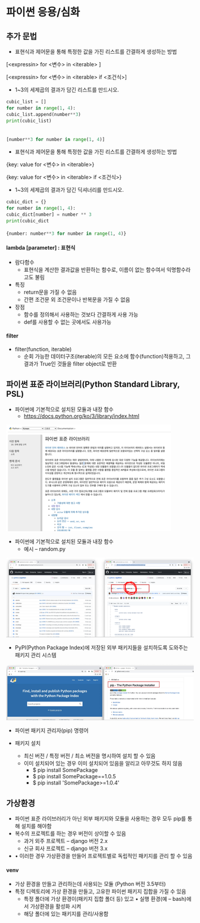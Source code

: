 # 파이썬 응용/심화

## 추가 문법

* 표현식과 제어문을 통해 특정한 값을 가진 리스트를 간결하게 생성하는 방법

[<expressin\> for <변수> in <iterable\> ]

[<expressin\> for <변수> in <iterable\> if <조건식>]



* 1~3의 세제곱의 결과가 담긴 리스트를 만드시오.

```python
cubic_list = []
for number in range(1, 4):
cubic_list.append(number**3)
print(cubic_list)


[number**3 for number in range(1, 4)]
```



*  표현식과 제어문을 통해 특정한 값을 가진 리스트를 간결하게 생성하는 방법

{key: value for <변수> in <iterable\>}

{key: value for <변수> in <iterable\> if <조건식>}

* 1~3의 세제곱의 결과가 담긴 딕셔너리를 만드시오.

```python
cubic_dict = {}
for number in range(1, 4):
cubic_dict[number] = number ** 3
print(cubic_dict
      
{number: number**3 for number in range(1, 4)}
```

#### lambda [parameter] : 표현식

* 람다함수 
  * 표현식을 계산한 결과값을 반환하는 함수로, 이름이 없는 함수여서 익명함수라고도 불림 
* 특징 
  * return문을 가질 수 없음 
  * 간편 조건문 외 조건문이나 반복문을 가질 수 없음 
* 장점 
  * 함수를 정의해서 사용하는 것보다 간결하게 사용 가능 
  * def를 사용할 수 없는 곳에서도 사용가능

#### filter

* filter(function, iterable) 
  * 순회 가능한 데이터구조(iterable)의 모든 요소에 함수(function)적용하고, 그 결과가 True인 것들을 filter object로 반환

## 파이썬 표준 라이브러리(Python Standard Library, PSL)

* 파이썬에 기본적으로 설치된 모듈과 내장 함수
  * https://docs.python.org/ko/3/library/index.html

![image-20220721221938437](README.assets/image-20220721221938437.png)

* 파이썬에 기본적으로 설치된 모듈과 내장 함수
  * 예시 – random.py

![image-20220721221947323](README.assets/image-20220721221947323.png)

* PyPI(Python Package Index)에 저장된 외부 패키지들을 설치하도록 도와주는 패키지 관리 시스템

![image-20220721221956998](README.assets/image-20220721221956998.png)

* 파이썬 패키지 관리자(pip) 명령어

* 패키지 설치 
  * 최신 버전 / 특정 버전 / 최소 버전을 명시하여 설치 할 수 있음 
  * 이미 설치되어 있는 경우 이미 설치되어 있음을 알리고 아무것도 하지 않음 
    * $ pip install SomePackage 
    * $ pip install SomePackage==1.0.5 
    * $ pip install 'SomePackage>=1.0.4' 

## 가상환경

* 파이썬 표준 라이브러리가 아닌 외부 패키지와 모듈을 사용하는 경우 모두 pip를 통해 설치를 해야함 
* 복수의 프로젝트를 하는 경우 버전이 상이할 수 있음 
  * 과거 외주 프로젝트 – django 버전 2.x 
  * 신규 회사 프로젝트 – django 버전 3.x 
* • 이러한 경우 가상환경을 만들어 프로젝트별로 독립적인 패키지를 관리 할 수 있음



#### venv

* 가상 환경을 만들고 관리하는데 사용되는 모듈 (Python 버전 3.5부터) 
* 특정 디렉토리에 가상 환경을 만들고, 고유한 파이썬 패키지 집합을 가질 수 있음 
  * 특정 폴더에 가상 환경이(패키지 집합 폴더 등) 있고 • 실행 환경(예 – bash)에서 가상환경을 활성화 시켜 
  * 해당 폴더에 있는 패키지를 관리/사용함
